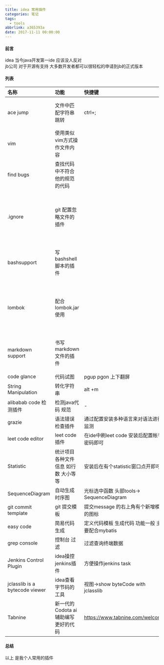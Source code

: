 ```yaml
---
title: idea 常用插件
categories: 笔记
tags:
  - tools
abbrlink: a365393a
date: 2017-11-11 00:00:00
---
```


#### 前言

idea 当今java开发第一ide 应该没人反对  
jb公司 对于开源有支持 大多数开发者都可以很轻松的申请到jb的正式版本

#### 列表

| 名称                     | 功能                     | 快捷键                              |备注|
|:-----------------------|:-----------------------|:---------------------------------|:------|
| ace jump               | 文件中匹配字符串跳转             | ctrl+;                           |常用在代码中匹配跳转|
| vim                    | 使用类似vim方式操作文件内容        || vim控使用                           |
| find bugs              | 查找代码中不符合他的规范的代码        || 略坑  但是有点用                        |
| .ignore                | git 配置忽略文件的插件          || 可以通过查看是否变灰 来确定配置是否生效             |
| bashsupport            | 写bashshell脚本的插件        || 一般用途  shell脚本 不是很需要这个            |
| lombok                 | 配合lombok.jar使用         || lombok 很不错 能让代码看起来 更加干净整洁        |
| markdown support       | 书写markdown 文件的插件       || 还不错 用起来 和简书上差不多                  |
| code glance            | 代码试图                   | pgup pgon 上下翻屏                   ||
| String Manipulation    | 转化字符串                  | alt +m                           |
| alibabab code 检测插件     | 检测java代码 规范            | -                                |
| grazie                 | 语法错误检查插件               | 通过配置安装多种语言来对语法进行监测               |
| leet code editor       | leet code 插件           | 在ide中刷leet code 安装后配置帐号密码即可      |
| Statistic              | 统计项目各种文件信息 如行数 大小等等    | 安装后在有个statistic窗口点开即可            |
| SequenceDiagram        | 自动生成时序图                | 光标选中函数 头部tools-> SequenceDiagram |
| git commit template    | git 提交模板               | 提交message 的右上角有个新增模板的图标          |
| easy code              | 简易代码生成                 | 定义代码模板 生成代码  功能一般 主要配合mybatis    |
| grep console           | 控制台 过滤                 | 过滤查询终端数据                         |
| Jenkins Control Plugin | idea操控jenkins插件        | 方便操作jenkins task                 |
| jclasslib is a bytecode viewer| idea查看字节码的工具           | 视图->show byteCode with jclasslib |
|Tabnine | 新一代的Codota ai辅助编写更好的代码 | https://www.tabnine.com/welcome  |

#### 总结

以上 是我个人常用的插件